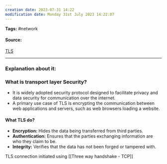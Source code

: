 ```yaml
---
creation date: 2023-07-31 14:22
modification date: Monday 31st July 2023 14:22:07
---
```


**Tags:** #network 

#### Source:
[TLS](https://www.cloudflare.com/learning/ssl/transport-layer-security-tls/)

--------------------------------------

### Explanation about it:

### What is transport layer Security?

* It is widely adopted security protocol designed to facilitate privacy and  data security for communication over the internet.
* A primary use case of TLS is encrypting the communication between web applications and servers, such as web browsers loading a website.


#### What TLS do?

* **Encryption:** Hides the data being transferred from third parties.
* **Authentication:** Ensures that the parties exchanging information are who they claim to be.
* **Integrity:** Verifies that the data has not been forged or tampered with.

TLS connection initiated using [[Three way handshake - TCP]]

